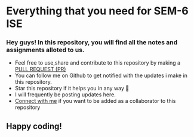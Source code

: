 # Everything that you need for SEM-6 ISE
### Hey guys! In this repository, you will find all the notes and assignments alloted to us.
<ul>
<li>Feel free to use,share and contribute to this repository by making a  <a href="https://docs.github.com/en/github/collaborating-with-issues-and-pull-requests/about-pull-requests#:~:text=Pull%20requests%20let%20you%20tell,merged%20into%20the%20base%20branch.">PULL REQUEST (PR)</a></li>
  <li>You can follow me on Github to get notified with the updates i make in this repository.</li>
  <li>Star this repository if it helps you in any way 🙂</li>
  <li>I will frequently be posting updates here.</li>
  <li> <a href="https://www.linkedin.com/in/john-nixon-0a22471b3">Connect with me</a> if you want to be added as a collaborator to this repository</li>
  </ul>
  
 ## Happy coding! 

